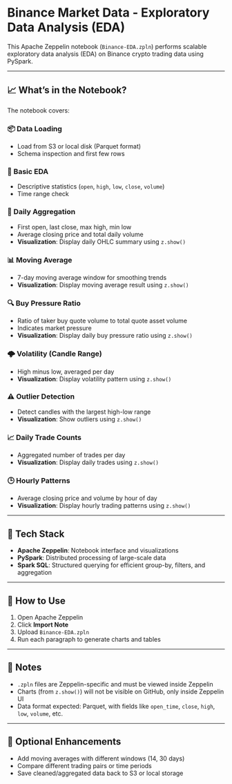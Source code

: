 # Binance Market Data - Exploratory Data Analysis (EDA)

This Apache Zeppelin notebook (`Binance-EDA.zpln`) performs scalable exploratory data analysis (EDA) on Binance crypto trading data using PySpark.

---

## 📈 What’s in the Notebook?

The notebook covers:

### 📦 Data Loading
- Load from S3 or local disk (Parquet format)
- Schema inspection and first few rows

### 🧪 Basic EDA
- Descriptive statistics (`open`, `high`, `low`, `close`, `volume`)
- Time range check

### 📅 Daily Aggregation
- First open, last close, max high, min low
- Average closing price and total daily volume
- **Visualization**: Display daily OHLC summary using `z.show()`

### 📊 Moving Average
- 7-day moving average window for smoothing trends
- **Visualization**: Display moving average result using `z.show()`

### 🔍 Buy Pressure Ratio
- Ratio of taker buy quote volume to total quote asset volume
- Indicates market pressure
- **Visualization**: Display daily buy pressure ratio using `z.show()`

### 🌩️ Volatility (Candle Range)
- High minus low, averaged per day
- **Visualization**: Display volatility pattern using `z.show()`

### ⚠️ Outlier Detection
- Detect candles with the largest high-low range
- **Visualization**: Show outliers using `z.show()`

### 📈 Daily Trade Counts
- Aggregated number of trades per day
- **Visualization**: Display daily trades using `z.show()`

### 🕒 Hourly Patterns
- Average closing price and volume by hour of day
- **Visualization**: Display hourly trading patterns using `z.show()`

---

## 🧠 Tech Stack

- **Apache Zeppelin**: Notebook interface and visualizations
- **PySpark**: Distributed processing of large-scale data
- **Spark SQL**: Structured querying for efficient group-by, filters, and aggregation

---

## 📂 How to Use

1. Open Apache Zeppelin
2. Click **Import Note**
3. Upload `Binance-EDA.zpln`
4. Run each paragraph to generate charts and tables

---

## 📝 Notes

- `.zpln` files are Zeppelin-specific and must be viewed inside Zeppelin
- Charts (from `z.show()`) will not be visible on GitHub, only inside Zeppelin UI
- Data format expected: Parquet, with fields like `open_time`, `close`, `high`, `low`, `volume`, etc.

---

## 🧪 Optional Enhancements

- Add moving averages with different windows (14, 30 days)
- Compare different trading pairs or time periods
- Save cleaned/aggregated data back to S3 or local storage

